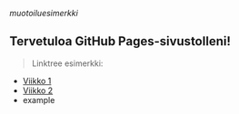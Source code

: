 *muotoiluesimerkki*

## Tervetuloa GitHub Pages-sivustolleni!

> Linktree esimerkki:

- [Viikko 1](viikkoteht/viikko1.html)
- [Viikko 2](viikkoteht/viikko2.md)
- example
